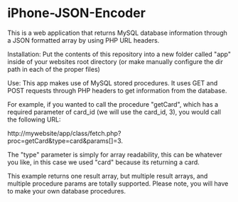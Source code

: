 # iPhone-JSON-Encoder
This is a web application that returns MySQL database information through a JSON formatted array by using PHP URL headers.

Installation:
Put the contents of this repository into a new folder called "app" inside of your websites root directory (or make manually configure the dir path in each of the proper files)

Use:
This app makes use of MySQL stored procedures.  It uses GET and POST requests through PHP headers to get information from the database.  

For example, if you wanted to call the procedure "getCard", which has a required parameter of card_id (we will use the card_id, 3), you would call the following URL:  

http://mywebsite/app/class/fetch.php?proc=getCard&type=card&params[]=3.  

The "type" parameter is simply for array readability, this can be whatever you like, in this case we used "card" because its returning a card.  

This example returns one result array, but multiple result arrays, and multiple procedure params are totally supported.
Please note, you will have to make your own database procedures.
